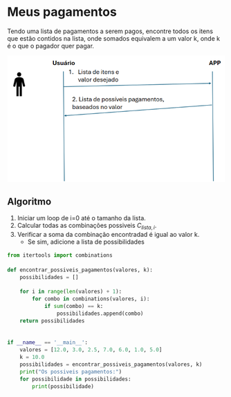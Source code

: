 # Meus pagamentos

Tendo uma lista de pagamentos a serem pagos, encontre todos os itens que estão contidos na lista, onde somados equivalem a um valor k, onde k é o que o pagador quer pagar.

![](\images\screen1.png)

## Algoritmo
1. Iniciar um loop de i=0 até o tamanho da lista. 
2. Calcular todas as combinações possiveis $C_{lista, i}$.
3. Verificar a soma da combinação encontradad é igual ao valor k.
    * Se sim, adicione a lista de possibilidades


```python
from itertools import combinations

def encontrar_possiveis_pagamentos(valores, k):
    possibilidades = []

    for i in range(len(valores) + 1):
        for combo in combinations(valores, i):
            if sum(combo) == k:
                possibilidades.append(combo)
    return possibilidades


if __name__ == '__main__':
    valores = [12.0, 3.0, 2.5, 7.0, 6.0, 1.0, 5.0]
    k = 10.0
    possibilidades = encontrar_possiveis_pagamentos(valores, k)
    print("Os possiveis pagamentos:")
    for possibilidade in possibilidades:
        print(possibilidade)
```